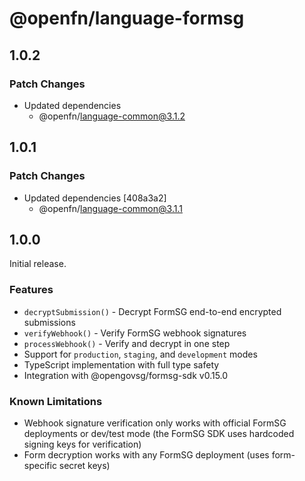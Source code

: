 # @openfn/language-formsg

## 1.0.2

### Patch Changes

- Updated dependencies
  - @openfn/language-common@3.1.2

## 1.0.1

### Patch Changes

- Updated dependencies [408a3a2]
  - @openfn/language-common@3.1.1

## 1.0.0

Initial release.

### Features

- `decryptSubmission()` - Decrypt FormSG end-to-end encrypted submissions
- `verifyWebhook()` - Verify FormSG webhook signatures
- `processWebhook()` - Verify and decrypt in one step
- Support for `production`, `staging`, and `development` modes
- TypeScript implementation with full type safety
- Integration with @opengovsg/formsg-sdk v0.15.0

### Known Limitations

- Webhook signature verification only works with official FormSG deployments or
  dev/test mode (the FormSG SDK uses hardcoded signing keys for verification)
- Form decryption works with any FormSG deployment (uses form-specific secret
  keys)
